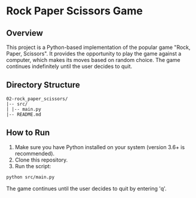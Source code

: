 # Rock Paper Scissors Game

## Overview

This project is a Python-based implementation of the popular game "Rock, Paper, Scissors". It provides the opportunity to play the game against a computer, which makes its moves based on random choice. The game continues indefinitely until the user decides to quit.

## Directory Structure

```
02-rock_paper_scissors/
|-- src/
| |-- main.py
|-- README.md
```

## How to Run

1. Make sure you have Python installed on your system (version 3.6+ is recommended).
2. Clone this repository.
3. Run the script:

```bash
python src/main.py
```

The game continues until the user decides to quit by entering 'q'.
